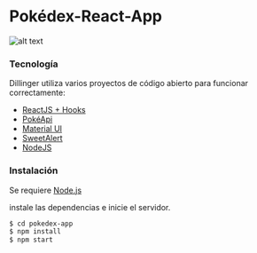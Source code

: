 # Pokédex-React-App
![alt text](https://seeklogo.com/images/P/pokeball-logo-DC23868CA1-seeklogo.com.png)

### Tecnología

Dillinger utiliza varios proyectos de código abierto para funcionar correctamente:

* [ReactJS + Hooks](https://reactjs.org/)
* [PokéApi](https://pokeapi.co/)
* [Material UI](https://material-ui.com/)
* [SweetAlert](https://sweetalert2.github.io/)
* [NodeJS](https://nodejs.org/es/)

### Instalación

Se requiere [Node.js](https://nodejs.org/)

instale las dependencias e inicie el servidor.

```sh
$ cd pokedex-app
$ npm install
$ npm start
```